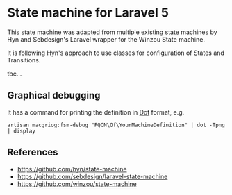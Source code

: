 # State machine for Laravel 5

This state machine was adapted from multiple existing state machines by Hyn and Sebdesign's Laravel wrapper for the Winzou State machine.

It is following Hyn's approach to use classes for configuration of States and Transitions.

tbc...


## Graphical debugging

It has a command for printing the definition in [Dot](https://www.graphviz.org/doc/info/lang.html) format, e.g.

    artisan macgriog:fsm-debug "FQCN\Of\YourMachineDefinition" | dot -Tpng | display

## References

- https://github.com/hyn/state-machine
- https://github.com/sebdesign/laravel-state-machine
- https://github.com/winzou/state-machine

